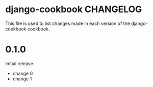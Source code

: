 # django-cookbook CHANGELOG

This file is used to list changes made in each version of the django-cookbook cookbook.

# 0.1.0

Initial release.

- change 0
- change 1

